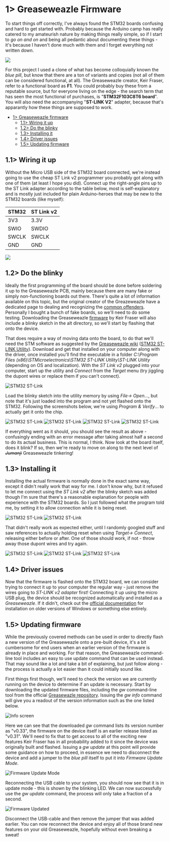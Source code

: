 # 1> Greaseweazle Firmware
To start things off correctly, I've always found the STM32 boards confusing and hard to get started with. Probably because the Arduino camp has really catered to my amateurish nature by making things really simple, so if I start to *go on and on* and being all pedantic about documenting these things - it's because I haven't done much with them and I forget everything not written down.

![](https://github.com/tebl/Amiga-DrawBridge/raw/main/gallery/2021-11-09%2020.59.18.jpg)

For this project I used a clone of what has become colloquially known the *blue pill*, but know that there are a ton of variants and copies (not all of them can be considered functional, at all). The Greaseweazle creator, Keir Fraser, refer to a functional board as **F1**. You could probably buy these from a reputable source, but for everyone living on the edge - the search term that has seen the most functional of purchases, is "**STM32F103C8T6 board**". You will also need the accompanying "**ST-LINK V2**" adapter, because that's apparantly how these things are supposed to work.

- [1> Greaseweazle firmware](#1-greaseweazle-firmware)
  - [1.1> Wiring it up](#11-wiring-it-up)
  - [1.2> Do the blinky](#12-do-the-blinky)
  - [1.3> Installing it](#13-installing-it)
  - [1.4> Driver issues](#14-driver-issues)
  - [1.5> Updating firmware](#15-updating-firmware)

## 1.1> Wiring it up
Without the Micro USB side of the STM32 board connected, we're instead going to use the cheap ST Link v2 programmer you probably got along with one of them (at least I hope you did). Connect up the right-angle pins up to the ST Link adapter according to the table below, most is self-explanatory and is mostly just included for plain Arduino-heroes that may be new to the STM32 boards (like myself):

| STM32 | ST Link v2 |
| ----- | ---------- |
| 3V3   | 3.3V       |
| SWIO  | SWDIO      |
| SWCLK | SWCLK      |
| GND   | GND        |

![](https://github.com/tebl/Amiga-DrawBridge/raw/main/gallery/2021-11-09%2021.29.59.jpg)

## 1.2> Do the blinky
Ideally the first programming of the board should be done before soldering it up to the Greaseweazle PCB, mainly because there are many fake or simply non-functioning boards out there. There's quite a lot of information available on this topic, but the original creator of the Greazeweazle have a dedicated page to dealing and recognizing the [common offenders](https://github.com/keirf/Greaseweazle/wiki/STM32-Fakes). Personally I bought a bunch of fake boards, so we'll need to do some testing. Downloading the Greaseweazle [firmware](https://github.com/keirf/Greaseweazle/wiki/Downloads) by Keir Fraser will also include a blinky sketch in the alt directory, so we'll start by flashing that onto the device.

That does require a way of moving data onto the board, to do that we'll need the STM software as suggested by the [Greaseweazle wiki](https://github.com/keirf/Greaseweazle/wiki/Firmware-Programming) ([STM32 ST-LINK Utility](https://www.st.com/en/development-tools/stsw-link004.html)). Download and get that installed on your computer along with the driver, once installed you'll find the executable in a folder *C:\Program Files (x86)\STMicroelectronics\STM32 ST-LINK Utility\ST-LINK Utility* (depending on OS and localization). With the *ST Link v2* plugged into your computer, start up the utility and *Connect* from the *Target* menu (try jiggling the dupont wires or replace them if you can't connect).

![STM32 ST-Link](https://github.com/tebl/Amiga-DrawBridge/raw/main/gallery/stm32_connect.png)

Load the blinky sketch into the utility memory by using *File-> Open...*, but note that it's just loaded into the program and not yet flashed onto the STM32. Following the screenshots below, we're using *Program & Verify*... to actually get it onto the chip. 

![STM32 ST-Link](https://github.com/tebl/Amiga-DrawBridge/raw/main/gallery/stm32_blinky_001.png)
![STM32 ST-Link](https://github.com/tebl/Amiga-DrawBridge/raw/main/gallery/stm32_blinky_002.png)
![STM32 ST-Link](https://github.com/tebl/Amiga-DrawBridge/raw/main/gallery/stm32_blinky_003.png)
![STM32 ST-Link](https://github.com/tebl/Amiga-DrawBridge/raw/main/gallery/stm32_blinky_004.png)

If everything went as it should, you should see the result as above - confusingly ending with an error message after taking almost half a second to do its actual business. This is normal, I think. Now look at the board itself, does it blink? If so, then we're ready to move on along to the next level of ~~*Jumanji*~~ Greaseweazle tinkering!

## 1.3> Installing it
Installing the actual firmware is normally done in the exact same way, except it didn't really work that way for me. I don't know why, but it refused to let me connect using the *ST Link v2* after the blinky sketch was added though I'm sure that there's a reasonable explanation for people with experience with the STM32 boards. So I just followed what the program told me, by setting it to allow connection while it is being reset.

![STM32 ST-Link](https://github.com/tebl/Amiga-DrawBridge/raw/main/gallery/stm32_connect_001.png)
![STM32 ST-Link](https://github.com/tebl/Amiga-DrawBridge/raw/main/gallery/stm32_connect_002.png)

That didn't really work as expected either, until I randomly googled stuff and saw references to actually holding reset when using *Target-> Connect*, releasing either before or after. One of those should work, if not - throw away those dupont wires and try again.

![STM32 ST-Link](https://github.com/tebl/Amiga-DrawBridge/raw/main/gallery/stm32_flash_001.png)
![STM32 ST-Link](https://github.com/tebl/Amiga-DrawBridge/raw/main/gallery/stm32_flash_002.png)
![STM32 ST-Link](https://github.com/tebl/Amiga-DrawBridge/raw/main/gallery/stm32_flash_003.png)

## 1.4> Driver issues
Now that the firmware is flashed onto the STM32 board, we can consider trying to connect it up to your computer the regular way - just remove the wires going to *ST-LINK v2 adapter* first! Connecting it up using the micro USB plug, the device should be recognized automatically and installed as a *Greaseweazle*. If it didn't, check out the [official documentation](https://github.com/keirf/Greaseweazle/wiki/Software-Installation) for installation on older versions of Windows or something else entirely.

## 1.5> Updating firmware
While the previously covered methods can be used in order to directly flash a new version of the Greaseweazle onto a pre-built device, it's a bit cumbersome for end users when an earlier version of the firmware is already in place and working. For that reason, the Greaseweazle command-line tool includes an easy to use update command that can be used instead. That may sound like a lot and take a bit of explaining, but just follow along - the process is actually a lot easier than it could initially sound like.

First things first though, we'll need to check the version we are currently running on the device to determine if an update is necessary. Start by downloading the updated firmware files, including the *gw* command-line tool from the official [Greasewazle repository](https://github.com/keirf/Greaseweazle/wiki/Downloads). Issuing the *gw info* command will give you a readout of the version information such as the one listed below.

![Info screen](https://github.com/tebl/Amiga-DrawBridge/raw/main/gallery/gw_update_001.png)

Here we can see that the downloaded *gw* command lists its version number as "v0.33", the firmware on the device itself is an earlier release listed as "v0.31". We'll need to fix that to get access to all of the exciting new features Keir Fraser has in all probability added to it since the device was originally built and flashed. Issuing a *gw update* at this point will provide some guidance on how to proceed, in essence we need to disconnect the device and add a jumper to the *blue pill* itself to put it into *Firmware Update Mode*.

![Firmware Update Mode](https://github.com/tebl/Amiga-DrawBridge/raw/main/gallery/gw_update_003.jpg)

Reconnecting the USB cable to your system, you should now see that it is in update mode - this is shown by the blinking LED. We can now successfully use the *gw update* command, the process will only take a fraction of a second.

![Firmware Updated](https://github.com/tebl/Amiga-DrawBridge/raw/main/gallery/gw_update_004.png)

Disconnect the USB-cable and then remove the jumper that was added earlier. You can now reconnect the device and enjoy all of those brand new features on your old Greaseweazle, hopefully without even breaking a sweat!
